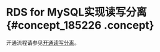 # RDS for MySQL实现读写分离 {#concept_185226 .concept}

开通流程请参见[开通读写分离](../../../../intl.zh-CN/用户指南/读写分离/开通读写分离.md#)。

